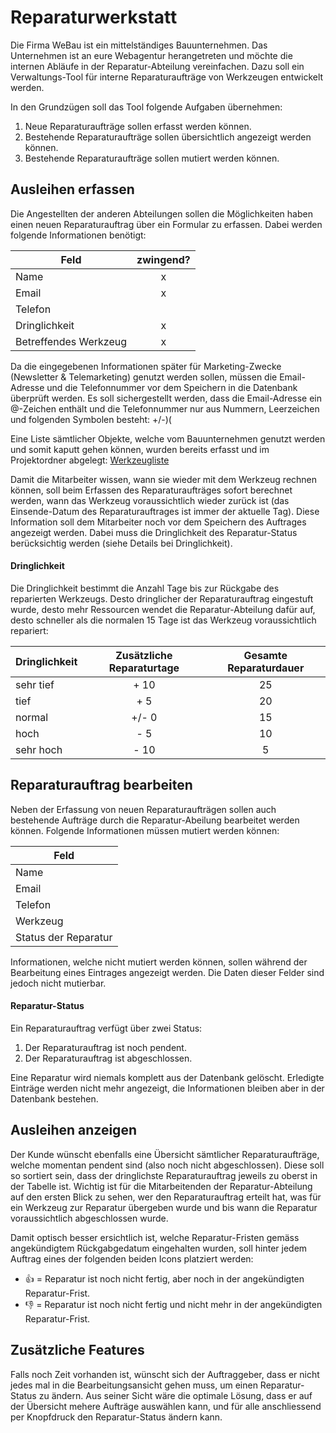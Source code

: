 # Reparaturwerkstatt
Die Firma WeBau ist ein mittelständiges Bauunternehmen. Das Unternehmen ist an eure Webagentur herangetreten und möchte die internen Abläufe in der Reparatur-Abteilung vereinfachen. Dazu soll ein Verwaltungs-Tool für interne Reparaturaufträge von Werkzeugen entwickelt werden.

In den Grundzügen soll das Tool folgende Aufgaben übernehmen:

1. Neue Reparaturaufträge sollen erfasst werden können.
2. Bestehende Reparaturaufträge sollen übersichtlich angezeigt werden können.
3. Bestehende Reparaturaufträge sollen mutiert werden können.

## Ausleihen erfassen
Die Angestellten der anderen Abteilungen sollen die Möglichkeiten haben einen neuen Reparaturauftrag über ein Formular zu erfassen. Dabei werden folgende Informationen benötigt:

| Feld                   | zwingend? |
|------------------------|:---------:|
| Name                   |     x     |
| Email                  |     x     |
| Telefon                |          |
| Dringlichkeit          |     x     |
| Betreffendes Werkzeug  |     x     |

Da die eingegebenen Informationen später für Marketing-Zwecke (Newsletter & Telemarketing) genutzt werden sollen, müssen die Email-Adresse und die Telefonnummer vor dem Speichern in die Datenbank überprüft werden. Es soll sichergestellt werden, dass die Email-Adresse ein @-Zeichen enthält und die Telefonnummer nur aus Nummern, Leerzeichen und folgenden Symbolen besteht: +/-)(

Eine Liste sämtlicher Objekte, welche vom Bauunternehmen genutzt werden und somit kaputt gehen können, wurden bereits erfasst und im Projektordner abgelegt: [Werkzeugliste](src)

Damit die Mitarbeiter wissen, wann sie wieder mit dem Werkzeug rechnen können, soll beim Erfassen des Reparaturaufträges sofort berechnet werden, wann das Werkzeug voraussichtlich wieder zurück ist (das Einsende-Datum des Reparaturauftrages ist immer der aktuelle Tag). Diese Information soll dem Mitarbeiter noch vor dem Speichern des Auftrages angezeigt werden. Dabei muss die Dringlichkeit des Reparatur-Status berücksichtig werden (siehe Details bei Dringlichkeit).

#### Dringlichkeit
Die Dringlichkeit bestimmt die Anzahl Tage bis zur Rückgabe des reparierten Werkzeugs. Desto dringlicher der Reparaturauftrag eingestuft wurde, desto mehr Ressourcen wendet die Reparatur-Abteilung dafür auf, desto schneller als die normalen 15 Tage ist das Werkzeug voraussichtlich repariert:

| Dringlichkeit | Zusätzliche Reparaturtage | Gesamte Reparaturdauer |
|---------------|:-------------------------:|:----------------------:|
| sehr tief     |            + 10           |           25           |
| tief          |            + 5            |           20           |
| normal        |           +/- 0           |           15           |
| hoch          |            - 5            |           10           |
| sehr hoch     |            - 10           |            5           |

## Reparaturauftrag bearbeiten
Neben der Erfassung von neuen Reparaturaufträgen sollen auch bestehende Aufträge durch die Reparatur-Abeilung bearbeitet werden können. Folgende Informationen müssen mutiert werden können:

| Feld                   |
|------------------------|
| Name                   |
| Email                  |
| Telefon                |
| Werkzeug               |
| Status der Reparatur   |

Informationen, welche nicht mutiert werden können, sollen während der Bearbeitung eines Eintrages angezeigt werden. Die Daten dieser Felder sind jedoch nicht mutierbar.

#### Reparatur-Status
Ein Reparaturauftrag verfügt über zwei Status:

1. Der Reparaturauftrag ist noch pendent.
2. Der Reparaturauftrag ist abgeschlossen.

Eine Reparatur wird niemals komplett aus der Datenbank gelöscht. Erledigte Einträge werden nicht mehr angezeigt, die Informationen bleiben aber in der Datenbank bestehen.

## Ausleihen anzeigen
Der Kunde wünscht ebenfalls eine Übersicht sämtlicher Reparaturaufträge, welche momentan pendent sind (also noch nicht abgeschlossen). Diese soll so sortiert sein, dass der dringlichste Reparaturauftrag jeweils zu oberst in der Tabelle ist. Wichtig ist für die Mitarbeitenden der Reparatur-Abteilung auf den ersten Blick zu sehen, wer den Reparaturauftrag erteilt hat, was für ein Werkzeug zur Reparatur übergeben wurde und bis wann die Reparatur voraussichtlich abgeschlossen wurde.

Damit optisch besser ersichtlich ist, welche Reparatur-Fristen gemäss angekündigtem Rückgabgedatum eingehalten wurden, soll hinter jedem Auftrag eines der folgenden beiden Icons platziert werden:

* 👍 = Reparatur ist noch nicht fertig, aber noch in der angekündigten Reparatur-Frist.
* 👎 = Reparatur ist noch nicht fertig und nicht mehr in der angekündigten Reparatur-Frist.

## Zusätzliche Features
Falls noch Zeit vorhanden ist, wünscht sich der Auftraggeber, dass er nicht jedes mal in die Bearbeitungsansicht gehen muss, um einen Reparatur-Status zu ändern. Aus seiner Sicht wäre die optimale Lösung, dass er auf der Übersicht mehere Aufträge auswählen kann, und für alle anschliessend per Knopfdruck den Reparatur-Status ändern kann.